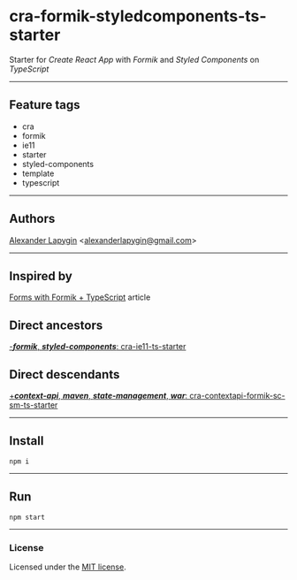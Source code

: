 # cra-formik-styledcomponents-ts-starter

Starter for *Create React App*  with *Formik* and *Styled Components* on *TypeScript*

---

## Feature tags

- cra
- formik
- ie11
- starter
- styled-components
- template
- typescript

---

## Authors

[Alexander Lapygin](https://github.com/AlexanderLapygin) <<alexanderlapygin@gmail.com>>

---

## Inspired by

[Forms with Formik + TypeScript](https://medium.com/fotontech/forms-with-formik-typescript-d8154cc24f8a) article

## Direct ancestors

[-***formik***, ***styled-components***: cra-ie11-ts-starter](https://github.com/softspiders/cra-ts-ie11-starter)

## Direct descendants

[+***context-api***, ***maven***, ***state-management***, ***war***: cra-contextapi-formik-sc-sm-ts-starter](https://github.com/softspiders/cra-contextapi-formik-sc-sm-ts-starter)

---

## Install

```
npm i
```

---

## Run

```
npm start
```

---

### License

Licensed under the [MIT license](./LICENSE). 
